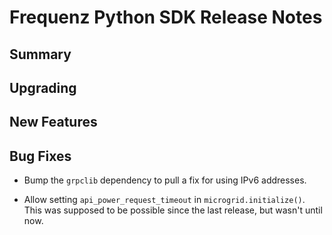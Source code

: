 # Frequenz Python SDK Release Notes

## Summary

<!-- Here goes a general summary of what this release is about -->

## Upgrading

<!-- Here goes notes on how to upgrade from previous versions, including deprecations and what they should be replaced with -->

## New Features

<!-- Here goes the main new features and examples or instructions on how to use them -->

## Bug Fixes

- Bump the `grpclib` dependency to pull a fix for using IPv6 addresses.

- Allow setting `api_power_request_timeout` in `microgrid.initialize()`.  This was supposed to be possible since the last release, but wasn't until now.
